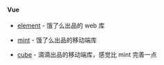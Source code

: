#### Vue

- [element](http://element.eleme.io/#/resource) - 饿了么出品的 web 库

- [mint](http://mint-ui.github.io/#!/zh-cn) - 饿了么出品的移动端库

- [cube](https://didi.github.io/cube-ui/#/zh-CN) - 滴滴出品的移动端库，感觉比 mint 完善一点
